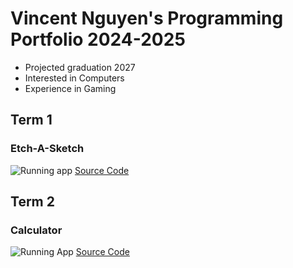 # Vincent Nguyen's Programming Portfolio 2024-2025

* Projected graduation 2027
* Interested in Computers
* Experience in Gaming

## Term 1
### Etch-A-Sketch
![Running app]([https://github.com/Chicken3847/programming1/blob/main/images/Sketch.png](https://github.com/Chicken3847/programming1/blob/main/images/Sketch.png?raw=true))
[Source Code](https://github.com/Chicken3847/programming1/tree/main/EtchASketch)

## Term 2
### Calculator
![Running App]([https://github.com/Chicken3847/programming1/blob/main/images/Calc.png](https://github.com/Chicken3847/programming1/blob/main/images/Calc.png?raw=true))
[Source Code](https://github.com/Chicken3847/programming1/tree/main/src/Calculatorkj)
